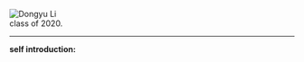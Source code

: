 ![Dongyu Li](https://raw.githubusercontent.com/houlresearch/Tests/main/lidongyu.jpg)  
class of 2020.  
***
**self introduction:**
